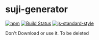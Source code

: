 # suji-generator

[![npm][npm-image]][npm-url] [![Build Status][travis-image]][travis-url]  [![js-standard-style][standard-image]][standard-url]

Don't Download or use it. To be deleted

[travis-image]: https://travis-ci.org/njir/suji.svg?branch=master
[travis-url]: https://travis-ci.org/njir/suji
[npm-image]: https://img.shields.io/npm/v/suji.svg?style=flat
[npm-url]: https://npmjs.org/package/suji
[standard-image]: https://img.shields.io/badge/code%20style-standard-brightgreen.svg?style=flat
[standard-url]: http://standardjs.com/
[coveralls-image]: https://coveralls.io/repos/njir/suji/badge.svg?branch=master&service=github
[coveralls-url]: https://coveralls.io/r/njir/suji
